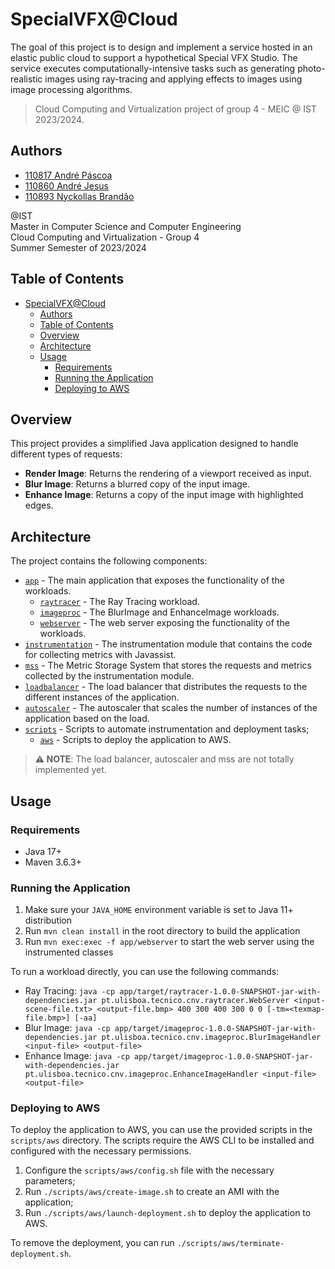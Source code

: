 # SpecialVFX@Cloud

The goal of this project is to design and implement a service hosted in an elastic public cloud to support a
hypothetical Special VFX Studio. The service executes computationally-intensive tasks such as generating photo-realistic
images using ray-tracing and applying effects to images using image processing algorithms.

> Cloud Computing and Virtualization project of group 4 - MEIC @ IST 2023/2024.

## Authors

- [110817 André Páscoa](https://github.com/devandrepascoa)
- [110860 André Jesus](https://github.com/andre-j3sus)
- [110893 Nyckollas Brandão](https://github.com/Nyckoka)

@IST<br>
Master in Computer Science and Computer Engineering<br>
Cloud Computing and Virtualization - Group 4<br>
Summer Semester of 2023/2024

## Table of Contents

- [SpecialVFX@Cloud](#specialvfxcloud)
    - [Authors](#authors)
    - [Table of Contents](#table-of-contents)
    - [Overview](#overview)
    - [Architecture](#architecture)
    - [Usage](#usage)
        - [Requirements](#requirements)
        - [Running the Application](#running-the-application)
        - [Deploying to AWS](#deploying-to-aws)

## Overview

This project provides a simplified Java application designed to handle different types of requests:

* **Render Image**: Returns the rendering of a viewport received as input.
* **Blur Image**: Returns a blurred copy of the input image.
* **Enhance Image**: Returns a copy of the input image with highlighted edges.

## Architecture

The project contains the following components:

* [`app`](app) - The main application that exposes the functionality of the workloads.
    * [`raytracer`](app/raytracer) - The Ray Tracing workload.
    * [`imageproc`](app/imageproc) - The BlurImage and EnhanceImage workloads.
    * [`webserver`](app/webserver) - The web server exposing the functionality of the workloads.
* [`instrumentation`](instrumentation) - The instrumentation module that contains the code for collecting metrics with
  Javassist.
* [`mss`](mss) - The Metric Storage System that stores the requests and metrics collected by the instrumentation module.
* [`loadbalancer`](loadbalancer) - The load balancer that distributes the requests to the different instances of the
  application.
* [`autoscaler`](autoscaler) - The autoscaler that scales the number of instances of the application based on the load.
* [`scripts`](scripts) - Scripts to automate instrumentation and deployment tasks;
    * [`aws`](scripts/aws) - Scripts to deploy the application to AWS.

> **⚠️ NOTE**: The load balancer, autoscaler and mss are not totally implemented yet.

## Usage

### Requirements

* Java 17+
* Maven 3.6.3+

### Running the Application

1. Make sure your `JAVA_HOME` environment variable is set to Java 11+ distribution
2. Run `mvn clean install` in the root directory to build the application
3. Run `mvn exec:exec -f app/webserver` to start the web server using the instrumented classes

To run a workload directly, you can use the following commands:

* Ray
  Tracing: `java -cp app/target/raytracer-1.0.0-SNAPSHOT-jar-with-dependencies.jar pt.ulisboa.tecnico.cnv.raytracer.WebServer <input-scene-file.txt> <output-file.bmp> 400 300 400 300 0 0 [-tm=<texmap-file.bmp>] [-aa]`
* Blur
  Image: `java -cp app/target/imageproc-1.0.0-SNAPSHOT-jar-with-dependencies.jar pt.ulisboa.tecnico.cnv.imageproc.BlurImageHandler <input-file> <output-file>`
* Enhance
  Image: `java -cp app/target/imageproc-1.0.0-SNAPSHOT-jar-with-dependencies.jar pt.ulisboa.tecnico.cnv.imageproc.EnhanceImageHandler <input-file> <output-file>`

### Deploying to AWS

To deploy the application to AWS, you can use the provided scripts in the `scripts/aws` directory. The scripts require
the AWS CLI to be installed and configured with the necessary permissions.

1. Configure the `scripts/aws/config.sh` file with the necessary parameters;
2. Run `./scripts/aws/create-image.sh` to create an AMI with the application;
3. Run `./scripts/aws/launch-deployment.sh` to deploy the application to AWS.

To remove the deployment, you can run `./scripts/aws/terminate-deployment.sh`.